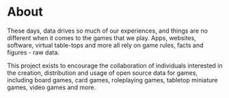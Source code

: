 # About

These days, data drives so much of our experiences, and things are no different 
when it comes to the games that we play. Apps, websites, software, virtual 
table-tops and more all rely on game rules, facts and figures - raw data.

This project exists to encourage the collaboration of individuals interested in 
the creation, distribution and usage of open source data for games, including 
board games, card games, roleplaying games, tabletop miniature games, video 
games and more.